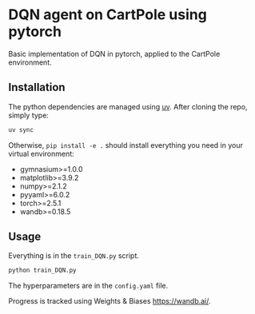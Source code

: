 # DQN agent on CartPole using pytorch

Basic implementation of DQN in pytorch, applied to the CartPole environment.

## Installation

The python dependencies are managed using [uv](https://github.com/astral-sh/uv). After cloning the repo, simply type:

```bash
uv sync
```

Otherwise, `pip install -e .` should install everything you need in your virtual environment:

* gymnasium>=1.0.0
* matplotlib>=3.9.2
* numpy>=2.1.2
* pyyaml>=6.0.2
* torch>=2.5.1
* wandb>=0.18.5

## Usage

Everything is in the `train_DQN.py` script. 

```python
python train_DQN.py
```

The hyperparameters are in the `config.yaml` file.

Progress is tracked using Weights & Biases <https://wandb.ai/>.
